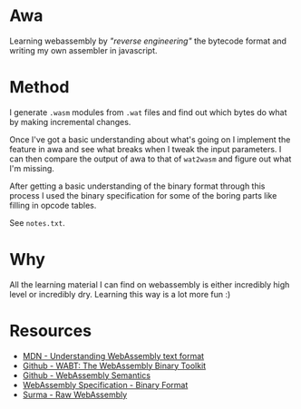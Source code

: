 # Awa

Learning webassembly by *"reverse engineering"* the bytecode format and writing my own assembler in javascript.

# Method

I generate `.wasm` modules from `.wat` files and find out which bytes do what by making incremental changes.

Once I've got a basic understanding about what's going on I implement the feature in awa and see what breaks when I tweak the input parameters. I can then compare the output of awa to that of `wat2wasm` and figure out what I'm missing.

After getting a basic understanding of the binary format through this process I used the binary specification for some of the boring parts like filling in opcode tables.

See `notes.txt`.

# Why

All the learning material I can find on webassembly is either incredibly high level or incredibly dry. Learning this way is a lot more fun :)

# Resources

- [MDN - Understanding WebAssembly text format](https://developer.mozilla.org/en-US/docs/WebAssembly/Understanding_the_text_format)
- [Github - WABT: The WebAssembly Binary Toolkit](https://github.com/WebAssembly/wabt)
- [Github - WebAssembly Semantics](https://github.com/WebAssembly/design/blob/main/Semantics.md)
- [WebAssembly Specification - Binary Format](https://webassembly.github.io/spec/core/binary/index.html)
- [Surma - Raw WebAssembly](https://surma.dev/things/raw-wasm/)

